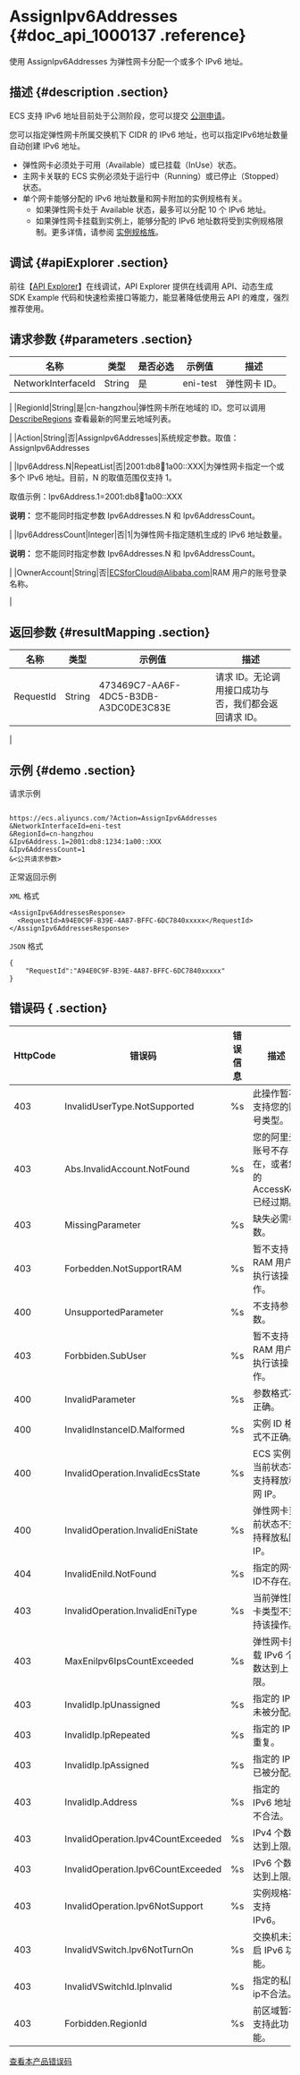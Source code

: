 # AssignIpv6Addresses {#doc_api_1000137 .reference}

使用 AssignIpv6Addresses 为弹性网卡分配一个或多个 IPv6 地址。

## 描述 {#description .section}

ECS 支持 IPv6 地址目前处于公测阶段，您可以提交 [公测申请](https://page.aliyun.com/form/act608662110/index.htm)。

您可以指定弹性网卡所属交换机下 CIDR 的 IPv6 地址，也可以指定IPv6地址数量自动创建 IPv6 地址。

-   弹性网卡必须处于可用（Available）或已挂载（InUse）状态。
-   主网卡关联的 ECS 实例必须处于运行中（Running）或已停止（Stopped）状态。
-   单个网卡能够分配的 IPv6 地址数量和网卡附加的实例规格有关。
    -   如果弹性网卡处于 Available 状态，最多可以分配 10 个 IPv6 地址。
    -   如果弹性网卡挂载到实例上，能够分配的 IPv6 地址数将受到实例规格限制。更多详情，请参阅 [实例规格族](~~25378~~)。

## 调试 {#apiExplorer .section}

前往【[API Explorer](https://api.aliyun.com/#product=Ecs&api=AssignIpv6Addresses)】在线调试，API Explorer 提供在线调用 API、动态生成 SDK Example 代码和快速检索接口等能力，能显著降低使用云 API 的难度，强烈推荐使用。

## 请求参数 {#parameters .section}

|名称|类型|是否必选|示例值|描述|
|--|--|----|---|--|
|NetworkInterfaceId|String|是|eni-test|弹性网卡 ID。

 |
|RegionId|String|是|cn-hangzhou|弹性网卡所在地域的 ID。您可以调用 [DescribeRegions](~~25609~~) 查看最新的阿里云地域列表。

 |
|Action|String|否|AssignIpv6Addresses|系统规定参数。取值：AssignIpv6Addresses

 |
|Ipv6Address.N|RepeatList|否|2001:db8:1234:1a00::XXX|为弹性网卡指定一个或多个 IPv6 地址。目前，N 的取值范围仅支持 1。

 取值示例：Ipv6Address.1=2001:db8:1234:1a00::XXX

 **说明：** 您不能同时指定参数 Ipv6Addresses.N 和 Ipv6AddressCount。

 |
|Ipv6AddressCount|Integer|否|1|为弹性网卡指定随机生成的 IPv6 地址数量。

 **说明：** 您不能同时指定参数 Ipv6Addresses.N 和 Ipv6AddressCount。

 |
|OwnerAccount|String|否|ECSforCloud@Alibaba.com|RAM 用户的账号登录名称。

 |

## 返回参数 {#resultMapping .section}

|名称|类型|示例值|描述|
|--|--|---|--|
|RequestId|String|473469C7-AA6F-4DC5-B3DB-A3DC0DE3C83E|请求 ID。无论调用接口成功与否，我们都会返回请求 ID。

 |

## 示例 {#demo .section}

请求示例

``` {#request_demo}

https://ecs.aliyuncs.com/?Action=AssignIpv6Addresses
&NetworkInterfaceId=eni-test
&RegionId=cn-hangzhou
&Ipv6Address.1=2001:db8:1234:1a00::XXX
&Ipv6AddressCount=1
&<公共请求参数>

```

正常返回示例

`XML` 格式

``` {#xml_return_success_demo}
<AssignIpv6AddressesResponse>
  <RequestId>A94E0C9F-B39E-4A87-BFFC-6DC7840xxxxx</RequestId>
</AssignIpv6AddressesResponse>

```

`JSON` 格式

``` {#json_return_success_demo}
{
	"RequestId":"A94E0C9F-B39E-4A87-BFFC-6DC7840xxxxx"
}
```

## 错误码 { .section}

|HttpCode|错误码|错误信息|描述|
|--------|---|----|--|
|403|InvalidUserType.NotSupported|%s|此操作暂不支持您的账号类型。|
|403|Abs.InvalidAccount.NotFound|%s|您的阿里云账号不存在，或者您的AccessKey已经过期。|
|403|MissingParameter|%s|缺失必需参数。|
|403|Forbedden.NotSupportRAM|%s|暂不支持 RAM 用户执行该操作。|
|400|UnsupportedParameter|%s|不支持参数。|
|403|Forbbiden.SubUser|%s|暂不支持 RAM 用户执行该操作。|
|400|InvalidParameter|%s|参数格式不正确。|
|400|InvalidInstanceID.Malformed|%s|实例 ID 格式不正确。|
|400|InvalidOperation.InvalidEcsState|%s|ECS 实例当前状态不支持释放私网 IP。|
|400|InvalidOperation.InvalidEniState|%s|弹性网卡当前状态不支持释放私网 IP。|
|404|InvalidEniId.NotFound|%s|指定的网卡ID不存在。|
|403|InvalidOperation.InvalidEniType|%s|当前弹性网卡类型不支持该操作。|
|403|MaxEniIpv6IpsCountExceeded|%s|弹性网卡挂载 IPv6 个数达到上限。|
|403|InvalidIp.IpUnassigned|%s|指定的 IP 未被分配。|
|403|InvalidIp.IpRepeated|%s|指定的 IP 重复。|
|403|InvalidIp.IpAssigned|%s|指定的 IP 已被分配。|
|403|InvalidIp.Address|%s|指定的 IPv6 地址不合法。|
|403|InvalidOperation.Ipv4CountExceeded|%s|IPv4 个数达到上限。|
|403|InvalidOperation.Ipv6CountExceeded|%s|IPv6 个数达到上限。|
|403|InvalidOperation.Ipv6NotSupport|%s|实例规格不支持 IPv6。|
|403|InvalidVSwitch.Ipv6NotTurnOn|%s|交换机未开启 IPv6 功能。|
|403|InvalidVSwitchId.IpInvalid|%s|指定的私网ip不合法。|
|403|Forbidden.RegionId|%s|前区域暂不支持此功能。|

[查看本产品错误码](https://error-center.aliyun.com/status/product/Ecs)

